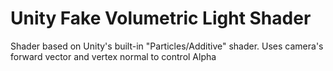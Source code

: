 # Unity Fake Volumetric Light Shader
Shader based on Unity's built-in "Particles/Additive"  shader. Uses camera's forward vector and vertex normal to control Alpha
